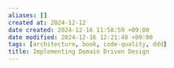 ```yaml
---
aliases: []
created at: 2024-12-12
date created: 2024-12-16 11:58:59 +09:00
date modified: 2024-12-16 12:21:48 +09:00
tags: [architecture, book, code-quality, ddd]
title: Implementing Domain Driven Design
---
```

